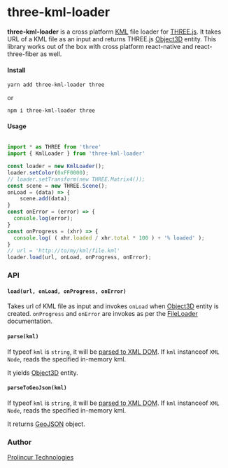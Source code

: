 
# three-kml-loader

**three-kml-loader** is a cross platform [KML](https://developers.google.com/kml/documentation/kmlreferencel) file loader for [THREE.js](https://threejs.org/). It takes URL of a KML file as an input and returns THREE.js [Object3D](https://threejs.org/docs/?q=objec#api/en/core/Object3D) entity. This library works out of the box with cross platform react-native and react-three-fiber as well.

#### Install
```
yarn add three-kml-loader three
```
or
```
npm i three-kml-loader three
```

#### Usage

```javascript

import * as THREE from 'three'
import { KmlLoader } from 'three-kml-loader'

const loader = new KmlLoader();
loader.setColor(0xFF0000);
// loader.setTransform(new THREE.Matrix4());
const scene = new THREE.Scene();
onLoad = (data) => {
    scene.add(data);
}
const onError = (error) => {
  console.log(error);
}
const onProgress = (xhr) => {
  console.log( ( xhr.loaded / xhr.total * 100 ) + '% loaded' );
}
// url = 'http://to/my/kml/file.kml'
loader.load(url, onLoad, onProgress, onError);

```

### API 

#### `load(url, onLoad, onProgress, onError)`

Takes url of KML file as input and invokes `onLoad` when [Object3D](https://threejs.org/docs/?q=objec#api/en/core/Object3D) entity is created. `onProgress` and `onError` are invokes as per the [FileLoader](https://threejs.org/docs/#api/en/loaders/FileLoader) documentation.

#### `parse(kml)`

If typeof `kml` is `string`, it will be [parsed to XML DOM](https://developer.mozilla.org/en-US/docs/Web/API/DOMParser/DOMParser). If `kml` instanceof `XML Node`, reads the specified in-memory kml.

It yields [Object3D](https://threejs.org/docs/?q=objec#api/en/core/Object3D) entity.

#### `parseToGeoJson(kml)`

If typeof `kml` is `string`, it will be [parsed to XML DOM](https://developer.mozilla.org/en-US/docs/Web/API/DOMParser/DOMParser). If `kml` instanceof `XML Node`, reads the specified in-memory kml.

It returns [GeoJSON](https://www.rfc-editor.org/rfc/rfc7946.html) object.

### Author

[Prolincur Technologies](https://prolincur.com)
